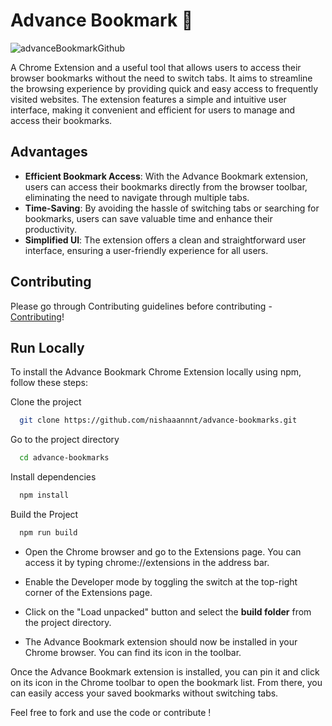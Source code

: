# Advance Bookmark 🔖

![advanceBookmarkGithub](https://github.com/nishaaannnt/advance-bookmarks/assets/100792085/a8217a3b-8a57-4827-885f-be2c9f7bee91)

A Chrome Extension and a useful tool that allows users to access their browser bookmarks without the need to switch tabs. It aims to streamline the browsing experience by providing quick and easy access to frequently visited websites. The extension features a simple and intuitive user interface, making it convenient and efficient for users to manage and access their bookmarks.

## Advantages
- **Efficient Bookmark Access**: With the Advance Bookmark extension, users can access their bookmarks directly from the browser toolbar, eliminating the need to navigate through multiple tabs.
- **Time-Saving**: By avoiding the hassle of switching tabs or searching for bookmarks, users can save valuable time and enhance their productivity.
- **Simplified UI**: The extension offers a clean and straightforward user interface, ensuring a user-friendly experience for all users.

## Contributing
 Please go through Contributing guidelines before contributing - [Contributing](CONTRIBUTING.md)! 

## Run Locally

To install the Advance Bookmark Chrome Extension locally using npm, follow these steps:

Clone the project

```bash
  git clone https://github.com/nishaaannnt/advance-bookmarks.git
```

Go to the project directory

```bash
  cd advance-bookmarks
```

Install dependencies

```bash
  npm install
```

Build the Project

```bash
  npm run build
```

- Open the Chrome browser and go to the Extensions page. You can access it by typing chrome://extensions in the address bar.

- Enable the Developer mode by toggling the switch at the top-right corner of the Extensions page.

- Click on the "Load unpacked" button and select the **build folder** from the project directory.

- The Advance Bookmark extension should now be installed in your Chrome browser. You can find its icon in the toolbar.



Once the Advance Bookmark extension is installed, you can pin it and click on its icon in the Chrome toolbar to open the bookmark list. From there, you can easily access your saved bookmarks without switching tabs.

Feel free to fork and use the code or contribute !
